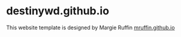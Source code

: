 # destinywd.github.io
This website template is designed by Margie Ruffin <a href="https://mruffin.github.io" target="_blank">mruffin.github.io</a>
